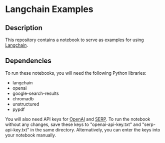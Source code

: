 # Langchain Examples

## Description
This repository contains a notebook to serve as examples for using [Langchain](https://python.langchain.com/en/latest/getting_started/getting_started.html). 

## Dependencies
To run these notebooks, you will need the following Python libraries:
- langchain
- openai
- google-search-results
- chromadb
- unstructured
- pypdf

You will also need API keys for [OpenAI](https://platform.openai.com/docs/api-reference) and [SERP](https://serpapi.com/). To run the notebook without any changes, save these keys to "openai-api-key.txt" and "serp-api-key.txt" in the same directory. Alternatively, you can enter the keys into your notebook manually.

